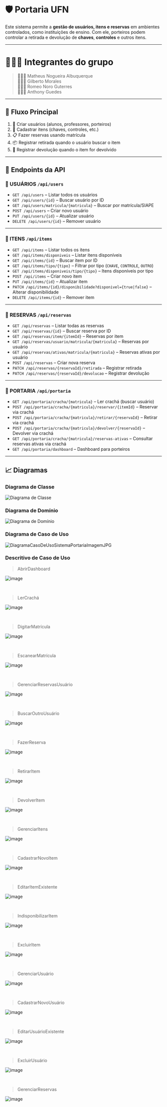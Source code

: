 # 🛡️ Portaria UFN

Este sistema permite a **gestão de usuários, itens e reservas** em ambientes controlados, como instituições de ensino. Com ele, porteiros podem controlar a retirada e devolução de **chaves**, **controles** e outros itens.

---

# 👨🏻‍💼 Integrantes do grupo

> 🙋🏻‍♂️ Matheus Nogueira Albuquerque <br>
> 🙋🏻‍♂️ Gilberto Morales <br>
> 🙋🏻‍♂️ Romeo Noro Guterres <br>
> 🙋🏻‍♂️ Anthony Guedes <br>

---

## 🧭 Fluxo Principal

1. 👤 Criar usuários (alunos, professores, porteiros)
2. 🔐 Cadastrar itens (chaves, controles, etc.)
3. 📋 Fazer reservas usando matrícula
4. 📦 Registrar retirada quando o usuário buscar o item
5. 🔁 Registrar devolução quando o item for devolvido

---

## 📡 Endpoints da API

### 👥 USUÁRIOS `/api/users`

- `GET /api/users` – Listar todos os usuários
- `GET /api/users/{id}` – Buscar usuário por ID
- `GET /api/users/matricula/{matricula}` – Buscar por matrícula/SIAPE
- `POST /api/users` – Criar novo usuário
- `PUT /api/users/{id}` – Atualizar usuário
- `DELETE /api/users/{id}` – Remover usuário

---

### 🔑 ITENS `/api/items`

- `GET /api/items` – Listar todos os itens
- `GET /api/items/disponiveis` – Listar itens disponíveis
- `GET /api/items/{id}` – Buscar item por ID
- `GET /api/items/tipo/{tipo}` – Filtrar por tipo (`CHAVE`, `CONTROLE`, `OUTRO`)
- `GET /api/items/disponiveis/tipo/{tipo}` – Itens disponíveis por tipo
- `POST /api/items` – Criar novo item
- `PUT /api/items/{id}` – Atualizar item
- `PATCH /api/items/{id}/disponibilidade?disponivel={true|false}` – Alterar disponibilidade
- `DELETE /api/items/{id}` – Remover item

---

### 📅 RESERVAS `/api/reservas`

- `GET /api/reservas` – Listar todas as reservas
- `GET /api/reservas/{id}` – Buscar reserva por ID
- `GET /api/reservas/item/{itemId}` – Reservas por item
- `GET /api/reservas/usuario/matricula/{matricula}` – Reservas por usuário
- `GET /api/reservas/ativas/matricula/{matricula}` – Reservas ativas por usuário
- `POST /api/reservas` – Criar nova reserva
- `PATCH /api/reservas/{reservaId}/retirada` – Registrar retirada
- `PATCH /api/reservas/{reservaId}/devolucao` – Registrar devolução

---

### 🏢 PORTARIA `/api/portaria`

- `GET /api/portaria/cracha/{matricula}` – Ler crachá (buscar usuário)
- `POST /api/portaria/cracha/{matricula}/reservar/{itemId}` – Reservar via crachá
- `POST /api/portaria/cracha/{matricula}/retirar/{reservaId}` – Retirar via crachá
- `POST /api/portaria/cracha/{matricula}/devolver/{reservaId}` – Devolver via crachá
- `GET /api/portaria/cracha/{matricula}/reservas-ativas` – Consultar reservas ativas via crachá
- `GET /api/portaria/dashboard` – Dashboard para porteiros  

---

## 📈 Diagramas

### Diagrama de Classe

![Diagrama de Classe](https://github.com/user-attachments/assets/7952bb3c-1b3a-40f0-b168-6153f12539cc)

### Diagrama de Domínio 

![Diagrama de Domínio](https://github.com/user-attachments/assets/3e813b2f-dc2c-47a1-b1a8-1ec26f25bde9)

### Diagrama de Caso de Uso 

![DiagramaCasoDeUsoSistemaPortariaImagemJPG](https://github.com/user-attachments/assets/a8951d49-0347-4309-b257-e3698c47a07a)

### Descritivo de Caso de Uso

> AbrirDashboard <br>

![image](https://github.com/user-attachments/assets/9cb0f4e5-f78f-4be2-81fe-43b160a5a15d)

<br>

> LerCrachá <br>

![image](https://github.com/user-attachments/assets/d58645b9-dd52-4e5b-8b5c-94e31a7a2cce)

<br>

> DigitarMatrícula <br>

![image](https://github.com/user-attachments/assets/789550d5-7c10-419f-9180-7abf096fe8fd)

<br>

> EscanearMatrícula <br>

![image](https://github.com/user-attachments/assets/71876de8-2fe4-4af2-87d0-0e3f3113526e)

<br>

> GerenciarReservasUsuário <br>

![image](https://github.com/user-attachments/assets/20bfcae6-0385-4621-9977-f014777c0e50)

<br>

> BuscarOutroUsuário <br>

![image](https://github.com/user-attachments/assets/96e90230-4b04-4a46-b12f-d7c6a90d3d18)

<br>

> FazerReserva <br>

![image](https://github.com/user-attachments/assets/1c10f593-e06a-4dc8-bd01-2a686ce51dac)

<br>

> RetirarItem <br>

![image](https://github.com/user-attachments/assets/da68504e-c025-4c07-ba13-cde9824b3199)

<br>

> DevolverItem <br>

![image](https://github.com/user-attachments/assets/5f24dc12-f219-4011-a644-f34da01d4646)


<br>

> GerenciarItens <br>

![image](https://github.com/user-attachments/assets/27f98ca9-abac-4c83-9709-304d50a968d4)

<br>

> CadastrarNovoItem <br>

![image](https://github.com/user-attachments/assets/dde694e7-03ef-4a64-a77a-9b80c85866ae)

<br>

> EditarItemExistente <br>

![image](https://github.com/user-attachments/assets/c142621c-1992-4f16-afb4-185c7bca1aba)

<br>

> IndisponibilizarItem <br>

![image](https://github.com/user-attachments/assets/307c3b9d-763d-4574-8b9e-c29b25f908a3)

<br>

> ExcluirItem <br>

![image](https://github.com/user-attachments/assets/92993b53-b08e-4653-b066-3203c662b056)

<br>

> GerenciarUsuário <br>

![image](https://github.com/user-attachments/assets/4d0146aa-c449-4fdf-83f2-d9a6772c6e68)

<br> 

> CadastrarNovoUsuário <br>

![image](https://github.com/user-attachments/assets/398dd7c1-3eee-40b5-b544-14cd1572a296)

<br> 

> EditarUsuárioExistente <br>

![image](https://github.com/user-attachments/assets/61d5102b-df3b-44ab-961c-f5433203e13d)

<br> 

> ExcluirUsuário <br>

![image](https://github.com/user-attachments/assets/405fb8f7-bcd3-4dc6-b46d-0804de2d05ac)

<br> 

> GerenciarReservas <br>

![image](https://github.com/user-attachments/assets/e47b0567-f814-47dc-988f-e7fcb6a81706)

<br> 


